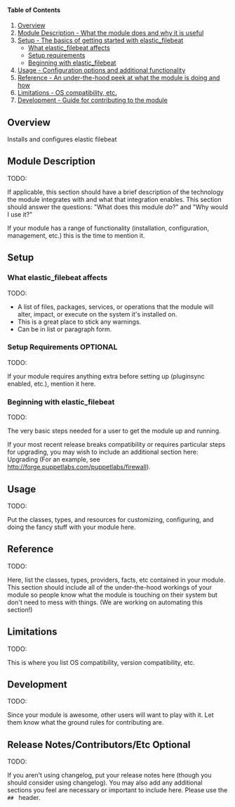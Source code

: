#### Table of Contents

1. [Overview](#overview)
2. [Module Description - What the module does and why it is useful](#module-description)
3. [Setup - The basics of getting started with elastic_filebeat](#setup)
    * [What elastic_filebeat affects](#what-elastic_filebeat-affects)
    * [Setup requirements](#setup-requirements)
    * [Beginning with elastic_filebeat](#beginning-with-elastic_filebeat)
4. [Usage - Configuration options and additional functionality](#usage)
5. [Reference - An under-the-hood peek at what the module is doing and how](#reference)
5. [Limitations - OS compatibility, etc.](#limitations)
6. [Development - Guide for contributing to the module](#development)

## Overview

Installs and configures elastic filebeat       

## Module Description

TODO:

If applicable, this section should have a brief description of the technology the module integrates with and what that integration enables. This section should answer the questions: "What does this module *do*?" and "Why would I use it?"

If your module has a range of functionality (installation, configuration, management, etc.) this is the time to mention it.

## Setup

### What elastic_filebeat affects

TODO:

* A list of files, packages, services, or operations that the module will alter, impact, or execute on the system it's installed on.
* This is a great place to stick any warnings.
* Can be in list or paragraph form. 

### Setup Requirements **OPTIONAL**

TODO:

If your module requires anything extra before setting up (pluginsync enabled, etc.), mention it here. 

### Beginning with elastic_filebeat

TODO:

The very basic steps needed for a user to get the module up and running. 

If your most recent release breaks compatibility or requires particular steps for upgrading, you may wish to include an additional section here: Upgrading (For an example, see http://forge.puppetlabs.com/puppetlabs/firewall).

## Usage

TODO:

Put the classes, types, and resources for customizing, configuring, and doing the fancy stuff with your module here. 

## Reference

TODO:

Here, list the classes, types, providers, facts, etc contained in your module. This section should include all of the under-the-hood workings of your module so people know what the module is touching on their system but don't need to mess with things. (We are working on automating this section!)

## Limitations

TODO:

This is where you list OS compatibility, version compatibility, etc.

## Development

TODO:

Since your module is awesome, other users will want to play with it. Let them know what the ground rules for contributing are.

## Release Notes/Contributors/Etc **Optional**

TODO:

If you aren't using changelog, put your release notes here (though you should consider using changelog). You may also add any additional sections you feel are necessary or important to include here. Please use the `## ` header. 
